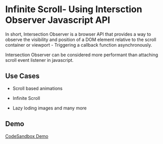 # Infinite Scroll- Using Intersction Observer Javascript API

In short, Intersection Observer is a browser API that provides a way to observe the visibility and position of a DOM element relative to the scroll container or viewport -  Triggering a callback function asynchronously.

Intersection Observer can be considered more performant than attaching scroll event listener in javascript.

## Use Cases

- Scroll based animations

- Infinite Scroll

- Lazy loding images and many more

## Demo

[CodeSandbox Demo](https://316pc.csb.app/)
